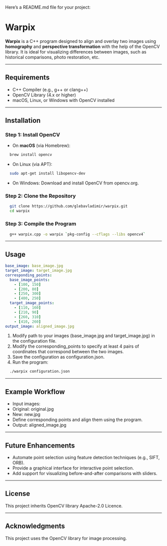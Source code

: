 Here’s a README.md file for your project:

# Warpix

**Warpix** is a C++ program designed to align and overlay two images using **homography** and **perspective transformation** with the help of the OpenCV library. It is ideal for visualizing differences between images, such as historical comparisons, photo restoration, etc.

---

## Requirements

- C++ Compiler (e.g., g++ or clang++)
- OpenCV Library (4.x or higher)
- macOS, Linux, or Windows with OpenCV installed

---

## Installation

### Step 1: Install OpenCV
- On **macOS** (via Homebrew):
```bash
  brew install opencv
```

- On Linux (via APT):
```bash
  sudo apt-get install libopencv-dev
```

- On Windows:
Download and install OpenCV from opencv.org.

### Step 2: Clone the Repository
```bash
  git clone https://github.com/glebavladimir/warpix.git
  cd warpix
```

### Step 3: Compile the Program
```bash
  g++ warpix.cpp -o warpix `pkg-config --cflags --libs opencv4`
```

---

## Usage

```yaml
base_image: base_image.jpg
target_image: target_image.jpg
corresponding_points:
  base_image_points:
    - [100, 150]
    - [200, 80]
    - [250, 300]
    - [400, 250]
  target_image_points:
    - [110, 160]
    - [210, 90]
    - [260, 310]
    - [410, 260]
output_image: aligned_image.jpg
```

1. Modify path to your images (base_image.jpg and target_image.jpg) in the configuration file.
2. Modify the corresponding_points to specify at least 4 pairs of coordinates that correspond between the two images.
3. Save the configuration as configuration.json.
4. Run the program:
```bash
  ./warpix configuration.json
```

--- 
## Example Workflow

- Input images:
- Original: original.jpg
- New: new.jpg
- Define corresponding points and align them using the program.
- Output: aligned_image.jpg

---

## Future Enhancements

- Automate point selection using feature detection techniques (e.g., SIFT, ORB).
- Provide a graphical interface for interactive point selection.
- Add support for visualizing before-and-after comparisons with sliders.

---

## License

This project inherits OpenCV library Apache-2.0 Licence.

---

## Acknowledgments

This project uses the OpenCV library for image processing.

